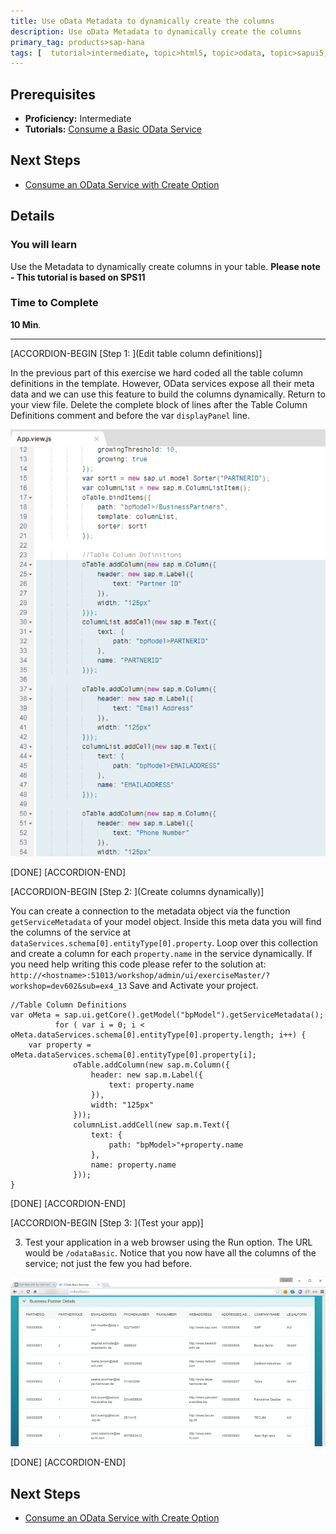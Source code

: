 ```yaml
---
title: Use oData Metadata to dynamically create the columns
description: Use oData Metadata to dynamically create the columns
primary_tag: products>sap-hana
tags: [  tutorial>intermediate, topic>html5, topic>odata, topic>sapui5, products>sap-hana, products>sap-hana\,-express-edition  ]
---
```

## Prerequisites  
- **Proficiency:** Intermediate
- **Tutorials:** [Consume a Basic OData Service](http://www.sap.com/developer/tutorials/xsa-sapui5-odata.html)

## Next Steps
- [Consume an OData Service with Create Option](http://www.sap.com/developer/tutorials/xsa-sapui5-consume.html)

## Details
### You will learn  
Use the Metadata to dynamically create columns in your table.
**Please note - This tutorial is based on SPS11**

### Time to Complete
**10 Min**.

---


[ACCORDION-BEGIN [Step 1: ](Edit table column definitions)]

In the previous part of this exercise we hard coded all the table column definitions in the template.  However, OData services expose all their meta data and we can use this feature to build the columns dynamically. Return to your view file. Delete the complete block of lines after the Table Column Definitions comment and before the var `displayPanel` line.

![view file](1.png)

[DONE]
[ACCORDION-END]

[ACCORDION-BEGIN [Step 2: ](Create columns dynamically)]

You can create a connection to the metadata object via the function `getServiceMetadata` of your model object. Inside this meta data you will find the columns of the service at `dataServices.schema[0].entityType[0].property`. Loop over this collection and create a column for each `property.name` in the service dynamically. If you need help writing this code please refer to the solution at: `http://<hostname>:51013/workshop/admin/ui/exerciseMaster/?workshop=dev602&sub=ex4_13` Save and Activate your project.

```
//Table Column Definitions
var oMeta = sap.ui.getCore().getModel("bpModel").getServiceMetadata();
          for ( var i = 0; i < oMeta.dataServices.schema[0].entityType[0].property.length; i++) {
	var property = oMeta.dataServices.schema[0].entityType[0].property[i];
              oTable.addColumn(new sap.m.Column({
                  header: new sap.m.Label({
                      text: property.name
                  }),
                  width: "125px"
              }));
              columnList.addCell(new sap.m.Text({
                  text: {
                      path: "bpModel>"+property.name
                  },
                  name: property.name
              }));
}
```

[DONE]
[ACCORDION-END]

[ACCORDION-BEGIN [Step 3: ](Test your app)]

3. Test your application in a web browser using the Run option. The URL would be `/odataBasic`. Notice that you now have all the columns of the service; not just the few you had before.

![results](3.png)

[DONE]
[ACCORDION-END]



## Next Steps
- [Consume an OData Service with Create Option](http://www.sap.com/developer/tutorials/xsa-sapui5-consume.html)
